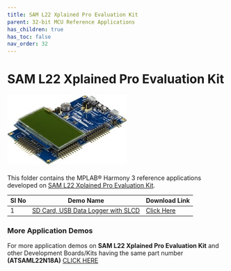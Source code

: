 ```yaml
---
title: SAM L22 Xplained Pro Evaluation Kit
parent: 32-bit MCU Reference Applications
has_children: true
has_toc: false
nav_order: 32
---
```


# SAM L22 Xplained Pro Evaluation Kit
<h4 align="left"> <img src = "image.jpg"> </h4>


This folder contains the MPLAB® Harmony 3 reference applications developed on [SAM L22 Xplained Pro Evaluation Kit](https://www.microchip.com/en-us/development-tool/atsaml22-xpro-b).   

| SI No | Demo Name                                                                           | Download Link                                                                                                                          |
| ----- | ----------------------------------------------------------------------------------- | -------------------------------------------------------------------------------------------------------------------------------------- |
| 1     | [SD Card, USB Data Logger with SLCD](./saml22_sdcard_usb_slcd_datalogger/readme.md) | [Click Here](https://github.com/Microchip-MPLAB-Harmony/reference_apps/releases/latest/download/saml22_sdcard_usb_slcd_datalogger.zip) |

### More Application Demos

For more application demos on **SAM L22 Xplained Pro Evaluation Kit** and other Development Boards/Kits having the same part number **(ATSAML22N18A)** <a href="https://mplab-discover.microchip.com/v1/itemtype/com.microchip.ide.project?s0=ATSAML22N18A" target="_blank"> CLICK HERE </a>
